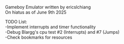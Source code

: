 Gameboy Emulator written by ericslchiang  
On hiatus as of June 9th 2025  
  
TODO List:  
-Implement interrupts and timer functionality  
-Debug Blargg's cpu test #2 (Interrupts) and #7 (Jumps)  
-Check bookmarks for resources  